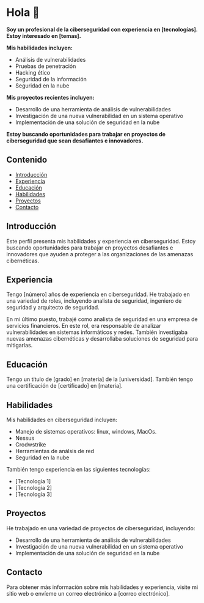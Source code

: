 # Hola 🚀


**Soy un profesional de la ciberseguridad con experiencia en [tecnologías]. Estoy interesado en [temas].**

**Mis habilidades incluyen:**

* Análisis de vulnerabilidades
* Pruebas de penetración
* Hacking ético
* Seguridad de la información
* Seguridad en la nube

**Mis proyectos recientes incluyen:**

* Desarrollo de una herramienta de análisis de vulnerabilidades
* Investigación de una nueva vulnerabilidad en un sistema operativo
* Implementación de una solución de seguridad en la nube

**Estoy buscando oportunidades para trabajar en proyectos de ciberseguridad que sean desafiantes e innovadores.**

## Contenido

* [Introducción](#introducción)
* [Experiencia](#experiencia)
* [Educación](#educación)
* [Habilidades](#habilidades)
* [Proyectos](#proyectos)
* [Contacto](#contacto)

## Introducción

Este perfil presenta mis habilidades y experiencia en ciberseguridad. Estoy buscando oportunidades para trabajar en proyectos desafiantes e innovadores que ayuden a proteger a las organizaciones de las amenazas cibernéticas.

## Experiencia

Tengo [número] años de experiencia en ciberseguridad. He trabajado en una variedad de roles, incluyendo analista de seguridad, ingeniero de seguridad y arquitecto de seguridad.

En mi último puesto, trabajé como analista de seguridad en una empresa de servicios financieros. En este rol, era responsable de analizar vulnerabilidades en sistemas informáticos y redes. También investigaba nuevas amenazas cibernéticas y desarrollaba soluciones de seguridad para mitigarlas.

## Educación

Tengo un título de [grado] en [materia] de la [universidad]. También tengo una certificación de [certificado] en [materia].

## Habilidades

Mis habilidades en ciberseguridad incluyen:

* Manejo de sistemas operativos: linux, windows, MacOs.
* Nessus
* Crodwstrike
* Herramientas de análsis de red
* Seguridad en la nube

También tengo experiencia en las siguientes tecnologías:

* [Tecnología 1]
* [Tecnología 2]
* [Tecnología 3]

## Proyectos

He trabajado en una variedad de proyectos de ciberseguridad, incluyendo:

* Desarrollo de una herramienta de análisis de vulnerabilidades
* Investigación de una nueva vulnerabilidad en un sistema operativo
* Implementación de una solución de seguridad en la nube

## Contacto

Para obtener más información sobre mis habilidades y experiencia, visite mi sitio web o envíeme un correo electrónico a [correo electrónico].
